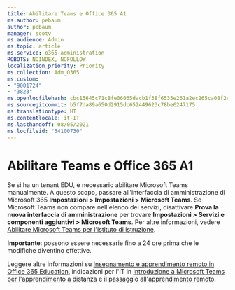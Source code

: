 ```yaml
---
title: Abilitare Teams e Office 365 A1
ms.author: pebaum
author: pebaum
manager: scotv
ms.audience: Admin
ms.topic: article
ms.service: o365-administration
ROBOTS: NOINDEX, NOFOLLOW
localization_priority: Priority
ms.collection: Adm_O365
ms.custom:
- "9001724"
- "3823"
ms.openlocfilehash: cbc15645c71c8fe06065dacb1f38f6535e261a2ec265ca08f2e9aef1e9170fa7
ms.sourcegitcommit: b5f7da89a650d2915dc652449623c78be6247175
ms.translationtype: HT
ms.contentlocale: it-IT
ms.lasthandoff: 08/05/2021
ms.locfileid: "54100730"
---
```

# <a name="enabling-teams-and-office-365-a1"></a>Abilitare Teams e Office 365 A1

Se si ha un tenant EDU, è necessario abilitare Microsoft Teams manualmente. A questo scopo, passare all'interfaccia di amministrazione di Microsoft 365 **Impostazioni > Impostazioni > Microsoft Teams**. Se Microsoft Teams non compare nell'elenco dei servizi, disattivare **Prova la nuova interfaccia di amministrazione** per trovare **Impostazioni > Servizi e componenti aggiuntivi > Microsoft Teams**. Per altre informazioni, vedere [Abilitare Microsoft Teams per l'istituto di istruzione](https://docs.microsoft.com/microsoft-365/education/intune-edu-trial/enable-microsoft-teams#enable-microsoft-teams-for-your-school-1).

**Importante**: possono essere necessarie fino a 24 ore prima che le modifiche diventino effettive. 

Leggere altre informazioni su [Insegnamento e apprendimento remoto in Office 365 Education](https://support.office.com/article/remote-teaching-and-learning-in-office-365-education-f651ccae-7b65-478b-8366-51bb884025c4), indicazioni per l'IT in [Introduzione a Microsoft Teams per l'apprendimento a distanza](https://docs.microsoft.com/MicrosoftTeams/remote-learning-edu) e il [passaggio all'apprendimento remoto](https://www.microsoft.com/education/remote-learning).